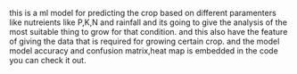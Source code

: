 this is a ml model for predicting the crop based on different paramenters like nutreients like P,K,N and rainfall and its going to give the analysis of the most suitable thing to grow for that condition. and this also have the feature of giving the data that is required for growing certain crop. and the model model accuracy and confusion matrix,heat map is embedded in the code you can check it out.
